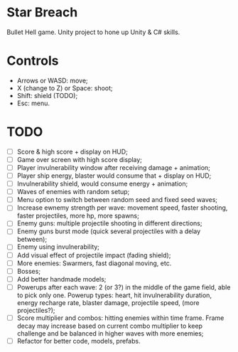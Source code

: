 # Star Breach

Bullet Hell game. Unity project to hone up Unity & C# skills. 

# Controls

- Arrows or WASD: move;
- X (change to Z) or Space: shoot;
- Shift: shield (TODO);
- Esc: menu.

# TODO

- [ ] Score & high score + display on HUD;
- [ ] Game over screen with high score display;
- [ ] Player invulnerability window after receiving damage + animation;
- [ ] Player ship energy, blaster would consume that + display on HUD;
- [ ] Invulnerability shield, would consume energy + animation;
- [ ] Waves of enemies with random setup;
- [ ] Menu option to switch between random seed and fixed seed waves;
- [ ] Increase ewnemy strength per wave: movement speed, faster shooting,
faster projectiles, more hp, more spawns;
- [ ] Enemy guns: multiple projectile shooting in different directions;
- [ ] Enemy guns burst mode (quick several projectiles with a delay between);
- [ ] Enemy using invulnerability;
- [ ] Add visual effect of projectile impact (fading shield);
- [ ] More enemies: Swarmers, fast diagonal moving, etc.
- [ ] Bosses;
- [ ] Add better handmade models;
- [ ] Powerups after each wave: 2 (or 3?) in the middle of the game field,
able to pick only one.
Powerup types: heart, hit invulnerability duration, energy recharge rate,
blaster damage, projectile speed, (more projectiles?);
- [ ] Score multiplier and combos: hitting enemies within time frame.
Frame decay may increase based on current combo multiplier to keep
challenge and be balanced in higher waves with more enemies;
- [ ] Refactor for better code, models, prefabs.

